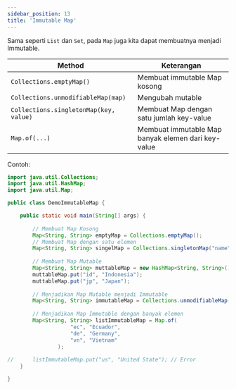 ```yaml
---
sidebar_position: 13
title: 'Immutable Map'
---
```


Sama seperti `List` dan `Set`, pada `Map` juga kita dapat membuatnya menjadi Immutable.

 | Method | Keterangan |
 |---|---|
 | `Collections.emptyMap()` | Membuat immutable Map kosong |
 | `Collections.unmodifiableMap(map)` | Mengubah mutable | Map menjadi immutable |
 | `Collections.singletonMap(key, value)` | Membuat Map dengan satu jumlah key-value |
 | `Map.of(...)` | Membuat immutable Map banyak elemen dari key-value |

Contoh:

```java
import java.util.Collections;
import java.util.HashMap;
import java.util.Map;

public class DemoImmutableMap {

	public static void main(String[] args) {
		
		// Membuat Map Kosong
		Map<String, String> emptyMap = Collections.emptyMap();
		// Membuat Map dengan satu elemen
		Map<String, String> singelMap = Collections.singletonMap("name", "Ucup");
		
		// Membuat Map Mutable
		Map<String, String> muttableMap = new HashMap<String, String>();
		muttableMap.put("id", "Indonesia");
		muttableMap.put("jp", "Japan");
		
		// Menjadikan Map Mutable menjadi Immutable
		Map<String, String> immutableMap = Collections.unmodifiableMap(muttableMap);
		
		// Menjadikan Map Immutable dengan banyak elemen
		Map<String, String> listImmutableMap = Map.of(
					"ec", "Ecuador",
					"de", "Germany",
					"vn", "Vietnam"					
				);
		
//		listImmutableMap.put("us", "United State"); // Error
	}

}
```